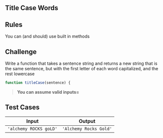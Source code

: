 Title Case Words
---

## Rules

You can (and should) use built in methods

## Challenge

Write a function that takes a sentence string and returns a new string that is the same sentence, but with the first letter of each word capitalized, and the rest lowercase

```js
function titleCase(sentence) {
```

> **You can assume valid inputs=**

## Test Cases

| Input                  | Output                 |
| ---------------------- | ---------------------- |
| `'alchemy ROCKS goLD'` | `'Alchemy Rocks Gold'` |

